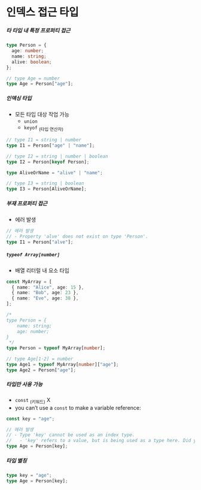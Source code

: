 인덱스 접근 타입
====================

##### 타 타입 내 특정 프로퍼티 접근
```ts
type Person = {
  age: number;
  name: string;
  alive: boolean;
};

// type Age = number
type Age = Person["age"];
```

##### 인덱싱 타입
- 모든 타입 대상 작업 가능
  - `union`
  - `keyof` <sub>(타입 연산자)</sub>
```ts
// type I1 = string | number
type I1 = Person["age" | "name"];

// type I2 = string | number | boolean
type I2 = Person[keyof Person];

type AliveOrName = "alive" | "name";

// type I3 = string | boolean
type I3 = Person[AliveOrName];
```

##### 부재 프로퍼티 접근
- 에러 발생
```ts
// 에러 발생
// - Property 'alve' does not exist on type 'Person'.
type I1 = Person["alve"];
```

##### `typeof Array[number]`
- 배열 리터럴 내 요소 타입
```ts
const MyArray = [
  { name: "Alice", age: 15 },
  { name: "Bob", age: 23 },
  { name: "Eve", age: 38 },
];

/*
type Person = {
    name: string;
    age: number;
}
 */
type Person = typeof MyArray[number];

// type Age[1·2] = number
type Age1 = typeof MyArray[number]["age"];
type Age2 = Person["age"];
```

##### 타입만 사용 가능
- `const` <sub>(키워드)</sub> X
- you can’t use a `const` to make a variable reference:
```ts
const key = "age";

// 에러 발생
// - Type 'key' cannot be used as an index type.
//   - 'key' refers to a value, but is being used as a type here. Did you mean 'typeof key'?
type Age = Person[key];
```

##### 타입 별칭
```ts
type key = "age";
type Age = Person[key];
```
